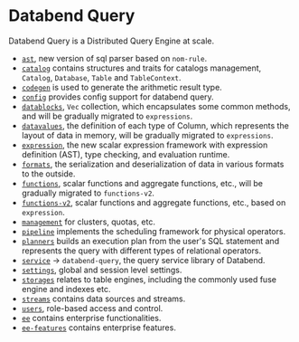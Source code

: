 # Databend Query

Databend Query is a Distributed Query Engine at scale.

- [`ast`](./ast/), new version of sql parser based on `nom-rule`.
- [`catalog`](./catalog/) contains structures and traits for catalogs management, `Catalog`, `Database`, `Table` and `TableContext`.
- [`codegen`](./codegen/) is used to generate the arithmetic result type.
- [`config`](./config/) provides config support for databend query.
- [`datablocks`](./datablocks/), `Vec` collection, which encapsulates some common methods, and will be gradually migrated to `expressions`.
- [`datavalues`](./datavalues/), the definition of each type of Column, which represents the layout of data in memory, will be gradually migrated to `expressions`.
- [`expression`](./expression/), the new scalar expression framework with expression definition (AST), type checking, and evaluation runtime.
- [`formats`](./formats/), the serialization and deserialization of data in various formats to the outside.
- [`functions`](./functions/), scalar functions and aggregate functions, etc., will be gradually migrated to `functions-v2`.
- [`functions-v2`](./functions-v2/), scalar functions and aggregate functions, etc., based on `expression`.
- [`management`](./management/) for clusters, quotas, etc.
- [`pipeline`](./pipeline/) implements the scheduling framework for physical operators.
- [`planners`](./planners/) builds an execution plan from the user's SQL statement and represents the query with different types of relational operators.
- [`service`](./service/) -> `databend-query`, the query service library of Databend.
- [`settings`](./settings/), global and session level settings.
- [`storages`](./storages/) relates to table engines, including the commonly used fuse engine and indexes etc.
- [`streams`](./streams/) contains data sources and streams.
- [`users`](./users/), role-based access and control.
- [`ee`](ee/) contains enterprise functionalities.
- [`ee-features`](ee-features/) contains enterprise features.
